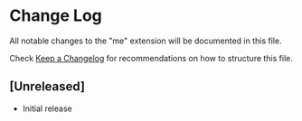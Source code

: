 # Change Log

All notable changes to the "me" extension will be documented in this file.

Check [Keep a Changelog](http://keepachangelog.com/) for recommendations on how to structure this file.

## [Unreleased]

- Initial release